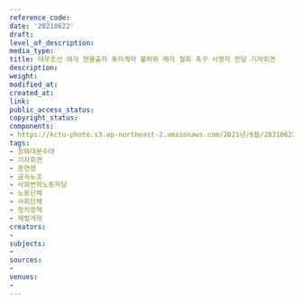 ```yaml
---
reference_code: 
date: '20210622'
draft: 
level_of_description: 
media_type: 
title: 대우조선 매각 현물출자 투자계약 불허와 매각 철회 촉구 서명지 전달 기자회견
description: 
weight: 
modified_at: 
created_at: 
link: 
public_access_status: 
copyright_status: 
components:
- https://kctu-photo.s3.ap-northeast-2.amazonaws.com/2021년/6월/20210622-대우조선+매각+현물출자+투자계약+불허와+매각+철회+촉구+서명지+전달+기자회견_청와대분수대_기자회견_총연맹_금속노조_사회변혁노동자당_노동단체_사회단체_정치정책_재벌개혁/403541_58880_5013.jpg
tags:
- 청와대분수대
- 기자회견
- 총연맹
- 금속노조
- 사회변혁노동자당
- 노동단체
- 사회단체
- 정치정책
- 재벌개혁
creators:
- 
subjects:
- 
sources:
- 
venues:
- 
---
```

